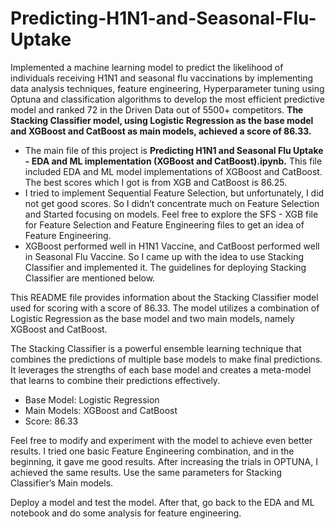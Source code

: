 # Predicting-H1N1-and-Seasonal-Flu-Uptake
Implemented a machine learning model to predict the likelihood of individuals receiving H1N1 and seasonal flu vaccinations by implementing data analysis techniques, feature engineering, Hyperparameter tuning using Optuna and classification algorithms to develop the most efficient predictive model and ranked 72 in the Driven Data out of 5500+ competitors. **The Stacking Classifier model, using Logistic Regression as the base model and XGBoost and CatBoost as main models, achieved a score of 86.33.**

- The main file of this project is **Predicting H1N1 and Seasonal Flu Uptake - EDA and ML implementation (XGBoost and CatBoost).ipynb.** This file included EDA and ML model implementations of XGBoost and CatBoost. The best scores which I got is from XGB and CatBoost is 86.25.
- I tried to implement Sequential Feature Selection, but unfortunately, I did not get good scores. So I didn’t concentrate much on Feature Selection and Started focusing on models. Feel free to explore the SFS - XGB file for Feature Selection and Feature Engineering files to get an idea of Feature Engineering.
- XGBoost performed well in H1N1 Vaccine, and CatBoost performed well in Seasonal Flu Vaccine. So I came up with the idea to use Stacking Classifier and implemented it. The guidelines for deploying Stacking Classifier are mentioned below.

This README file provides information about the Stacking Classifier model used for scoring with a score of 86.33. The model utilizes a combination of Logistic Regression as the base model and two main models, namely XGBoost and CatBoost.

The Stacking Classifier is a powerful ensemble learning technique that combines the predictions of multiple base models to make final predictions. It leverages the strengths of each base model and creates a meta-model that learns to combine their predictions effectively.

- Base Model: Logistic Regression
- Main Models: XGBoost and CatBoost
- Score: 86.33

Feel free to modify and experiment with the model to achieve even better results. I tried one basic Feature Engineering combination, and in the beginning, it gave me good results. After increasing the trials in OPTUNA, I achieved the same results. Use the same parameters for Stacking Classifier’s Main models.

Deploy a model and test the model. After that, go back to the EDA and ML notebook and do some analysis for feature engineering.



